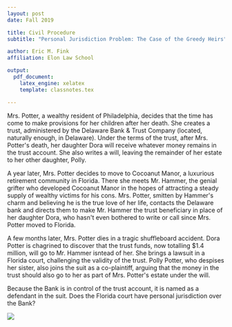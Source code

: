 ```yaml
---
layout: post 
date: Fall 2019 

title: Civil Procedure
subtitle: "Personal Jurisdiction Problem: The Case of the Greedy Heirs"

author: Eric M. Fink
affiliation: Elon Law School 

output: 
  pdf_document:
    latex_engine: xelatex
    template: classnotes.tex

---
```


Mrs. Potter, a wealthy resident of Philadelphia, decides that the time has come to make provisions for her children after her death. She creates a trust, administered by the Delaware Bank & Trust Company (located, naturally enough, in Delaware). Under the terms of the trust, after Mrs. Potter's death, her daughter Dora will receive whatever money remains in the trust account. She also writes a will, leaving the remainder of her estate to her other daughter, Polly. 

A year later, Mrs. Potter decides to move to Cocoanut Manor, a luxurious retirement community in Florida. There she meets Mr. Hammer, the genial grifter who developed Cocoanut Manor in the hopes of attracting a steady supply of wealthy victims for his cons. Mrs. Potter, smitten by Hammer's charm and believing he is the true love of her life, contacts the Delaware bank and directs them to make Mr. Hammer the trust beneficiary in place of her daughter Dora, who hasn't even bothered to write or call since Mrs. Potter moved to Florida. 

A few months later, Mrs. Potter dies in a tragic shuffleboard accident. Dora Potter is chagrined to discover that the trust funds, now totalling $1.4 million, will go to Mr. Hammer isntead of her. She brings a lawsuit in a Florida court, challenging the validity of the trust. Polly Potter, who despises her sister, also joins the suit as a co-plaintiff, arguing that the money in the trust should also go to her as part of Mrs. Potter's estate under the will. 

Because the Bank is in control of the trust account, it is named as a defendant in the suit. Does the Florida court have personal jurisdiction over the Bank? 


<img src="/CivilProcedure/assets/visuals/GreedyHeir.png" class="illustration"  />







